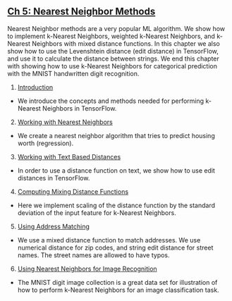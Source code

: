 ## [Ch 5: Nearest Neighbor Methods](#ch-05-nearest-neighbor-methods)

Nearest Neighbor methods are a very popular ML algorithm.  We show how to implement k-Nearest Neighbors, weighted k-Nearest Neighbors, and k-Nearest Neighbors with mixed distance functions.  In this chapter we also show how to use the Levenshtein distance (edit distance) in TensorFlow, and use it to calculate the distance between strings. We end this chapter with showing how to use k-Nearest Neighbors for categorical prediction with the MNIST handwritten digit recognition.

 1. [Introduction](01_Introduction)
  * We introduce the concepts and methods needed for performing k-Nearest Neighbors in TensorFlow.
 2. [Working with Nearest Neighbors](02_Working_with_Nearest_Neighbors)
  * We create a nearest neighbor algorithm that tries to predict housing worth (regression).
 3. [Working with Text Based Distances](03_Working_with_Text_Distances)
  * In order to use a distance function on text, we show how to use edit distances in TensorFlow.
 4. [Computing Mixing Distance Functions](04_Computing_with_Mixed_Distance_Functions)
  * Here we implement scaling of the distance function by the standard deviation of the input feature for k-Nearest Neighbors.
 5. [Using Address Matching](05_An_Address_Matching_Example)
  * We use a mixed distance function to match addresses. We use numerical distance for zip codes, and string edit distance for street names. The street names are allowed to have typos.
 6. [Using Nearest Neighbors for Image Recognition](06_Nearest_Neighbors_for_Image_Recognition)
  * The MNIST digit image collection is a great data set for illustration of how to perform k-Nearest Neighbors for an image classification task.

